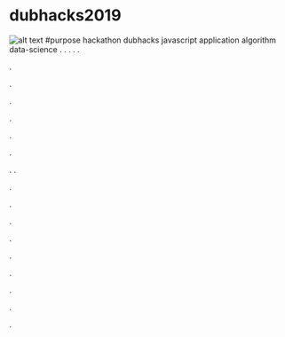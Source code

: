 # dubhacks2019
![alt text](https://tapdintostem.org/wp-content/uploads/2021/08/UW-logo-1.png)
#purpose
hackathon dubhacks javascript application algorithm data-science
.
.
.
.
.



.




.


.


.







.



.


.
.



.



.




.




.



.





.









.






.


.

